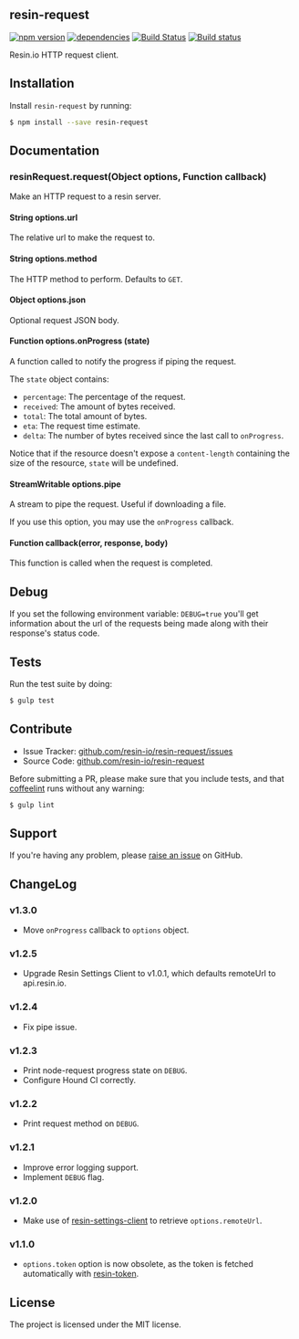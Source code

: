 resin-request
-------------

[![npm version](https://badge.fury.io/js/resin-request.svg)](http://badge.fury.io/js/resin-request)
[![dependencies](https://david-dm.org/resin-io/resin-request.png)](https://david-dm.org/resin-io/resin-request.png)
[![Build Status](https://travis-ci.org/resin-io/resin-request.svg?branch=master)](https://travis-ci.org/resin-io/resin-request)
[![Build status](https://ci.appveyor.com/api/projects/status/8qmwhh1vhm27otn4?svg=true)](https://ci.appveyor.com/project/jviotti/resin-request)

Resin.io HTTP request client.

Installation
------------

Install `resin-request` by running:

```sh
$ npm install --save resin-request
```

Documentation
-------------

### resinRequest.request(Object options, Function callback)

Make an HTTP request to a resin server.

#### String options.url

The relative url to make the request to.

#### String options.method

The HTTP method to perform. Defaults to `GET`.

#### Object options.json

Optional request JSON body.

#### Function options.onProgress (state)

A function called to notify the progress if piping the request.

The `state` object contains:

- `percentage`: The percentage of the request.
- `received`: The amount of bytes received.
- `total`: The total amount of bytes.
- `eta`: The request time estimate.
- `delta`: The number of bytes received since the last call to `onProgress`.

Notice that if the resource doesn't expose a `content-length` containing the size of the resource, `state` will be undefined.

#### StreamWritable options.pipe

A stream to pipe the request. Useful if downloading a file.

If you use this option, you may use the `onProgress` callback.

#### Function callback(error, response, body)

This function is called when the request is completed.

Debug
-----

If you set the following environment variable: `DEBUG=true` you'll get information about the url of the requests being made along with their response's status code.

Tests
-----

Run the test suite by doing:

```sh
$ gulp test
```

Contribute
----------

- Issue Tracker: [github.com/resin-io/resin-request/issues](https://github.com/resin-io/resin-request/issues)
- Source Code: [github.com/resin-io/resin-request](https://github.com/resin-io/resin-request)

Before submitting a PR, please make sure that you include tests, and that [coffeelint](http://www.coffeelint.org/) runs without any warning:

```sh
$ gulp lint
```

Support
-------

If you're having any problem, please [raise an issue](https://github.com/resin-io/resin-request/issues/new) on GitHub.

ChangeLog
---------

### v1.3.0

- Move `onProgress` callback to `options` object.

### v1.2.5

- Upgrade Resin Settings Client to v1.0.1, which defaults remoteUrl to api.resin.io.

### v1.2.4

- Fix pipe issue.

### v1.2.3

- Print node-request progress state on `DEBUG`.
- Configure Hound CI correctly.

### v1.2.2

- Print request method on `DEBUG`.

### v1.2.1

- Improve error logging support.
- Implement `DEBUG` flag.

### v1.2.0

- Make use of [resin-settings-client](https://github.com/resin-io/resin-settings-client) to retrieve `options.remoteUrl`.

### v1.1.0

- `options.token` option is now obsolete, as the token is fetched automatically with [resin-token](https://github.com/resin-io/resin-token).

License
-------

The project is licensed under the MIT license.
